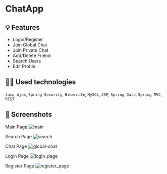 # ChatApp
## 💡 Features
- Login/Register
- Join Global Chat
- Join Private Chat
- Add/Delete Friend
- Search Users
- Edit Profile

## 👨‍💻 Used technologies
`Java`, `Ajax`, `Spring Security`, `Hibernate`, `MySQL`, `JSP`, `Spring Data`, `Spring MVC`, `REST` 

## 📸 Screenshots
Main Page
![main](https://user-images.githubusercontent.com/98694275/187056689-d7261a87-31b4-4cfd-987e-8ae371dc76c6.png)

Search Page
![search](https://user-images.githubusercontent.com/98694275/187056694-ebdf8e76-3dd3-4e28-b0bc-179d39c6758e.png)

Chat Page
![global-chat](https://user-images.githubusercontent.com/98694275/187056747-1e81e876-477b-4fbd-87b1-8c584c371cc9.png)

Login Page
![login_page](https://user-images.githubusercontent.com/98694275/184527945-5ecda00a-fa9e-4e11-9873-45ffa41f4ebf.png)

Register Page
![register_page](https://user-images.githubusercontent.com/98694275/184527955-c28ef71a-2ff3-4b67-aebf-e7e05d2864bd.png)

